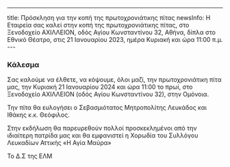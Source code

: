 ---
title: Πρόσκληση για την κοπή της πρωτοχρονιάτικης πίτας
newsInfo: Η Εταιρεία σας καλεί στην κοπή της πρωτοχρονιάτικης πίτας, στο Ξενοδοχείο ΑΧΙΛΛΕΙΟΝ, οδός Αγίου Κωνσταντίνου 32, Αθήνα, δίπλα στο Εθνικό Θέατρο, στις 21 Ιανουαρίου 2023, ημέρα Κυριακή και ώρα 11:00 π.μ.
--- 

### Κάλεσμα

Σας καλούμε να έλθετε, να κόψουμε, όλοι μαζί, την πρωτοχρονιάτικη πίτα μας, την Κυριακή 21 Ιανουαρίου 2024 και ώρα 11:00 το πρωί, στο Ξενοδοχείο ΑΧΙΛΛΕΙΟΝ (οδός Αγίου Κωνσταντίνου 32), στην Ομόνοια.

Την πίτα θα ευλογήσει ο Σεβασμιότατος Μητροπολίτης Λευκάδος και Ιθάκης κ.κ. Θεόφιλος.  

Στην εκδήλωση θα παρευρεθούν πολλοί προσκεκλημένοι από την ιδιαίτερη πατρίδα μας και θα εμφανιστεί η Χορωδία του Συλλόγου Λευκαδίων Αττικής «Η Αγία Μαύρα»

Το Δ.Σ της ΕΛΜ 
